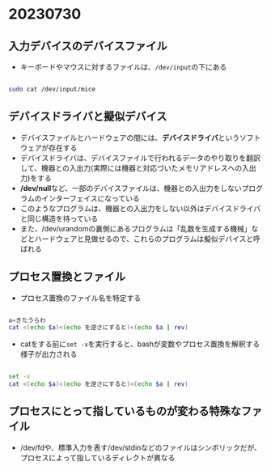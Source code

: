 # 20230730

## 入力デバイスのデバイスファイル

- キーボードやマウスに対するファイルは、`/dev/input`の下にある

```bash

sudo cat /dev/input/mice

```

## デバイスドライバと擬似デバイス

- デバイスファイルとハードウェアの間には、**デバイスドライバ**というソフトウェアが存在する
- デバイスドライバは、デバイスファイルで行われるデータのやり取りを翻訳して、機器との入出力(実際には機器と対応づいたメモリアドレスへの入出力)をする
- **/dev/null**など、一部のデバイスファイルは、機器との入出力をしないプログラムのインターフェイスになっている
- このようなプログラムは、機器との入出力をしない以外はデバイスドライバと同じ構造を持っている
- また、/dev/urandomの裏側にあるプログラムは「乱数を生成する機械」などとハードウェアと見做せるので、これらのプログラムは擬似デバイスと呼ばれる

## プロセス置換とファイル

- プロセス置換のファイル名を特定する

```bash

a=きたうらわ
cat <(echo $a)<(echo を逆さにすると)<(echo $a | rev)

```

- catをする前に`set -x`を実行すると、bashが変数やプロセス置換を解釈する様子が出力される

```bash

set -x
cat <(echo $a)<(echo を逆さにすると)<(echo $a | rev)

```

## プロセスにとって指しているものが変わる特殊なファイル

- /dev/fdや、標準入力を表す/dev/stdinなどのファイルはシンボリックだが、プロセスによって指しているディレクトが異なる
